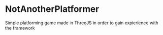 # NotAnotherPlatformer
Simple platforming game made in ThreeJS in order to gain expierience with the framework
